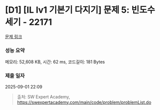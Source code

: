 # [D1] [IL lv1 기본기 다지기] 문제 5: 빈도수 세기 - 22171 

[문제 링크](https://swexpertacademy.com/main/code/problem/problemDetail.do?contestProbId=AZGhyaQ68O0DFAQP) 

### 성능 요약

메모리: 52,608 KB, 시간: 62 ms, 코드길이: 181 Bytes

### 제출 일자

2025-09-01 22:09



> 출처: SW Expert Academy, https://swexpertacademy.com/main/code/problem/problemList.do